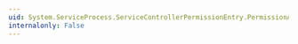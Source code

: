 ```yaml
---
uid: System.ServiceProcess.ServiceControllerPermissionEntry.PermissionAccess
internalonly: False
---
```

